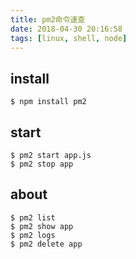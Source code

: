 ```yaml
---
title: pm2命令速查
date: 2018-04-30 20:16:58
tags: [linux, shell, node]
---
```

## install
```
$ npm install pm2
```

## start
```
$ pm2 start app.js
$ pm2 stop app
```

## about
```
$ pm2 list
$ pm2 show app
$ pm2 logs
$ pm2 delete app
```

